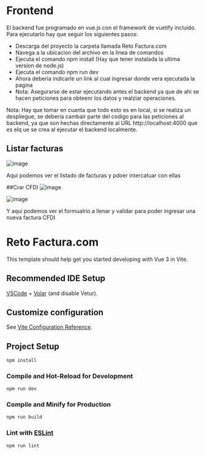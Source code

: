# Frontend
El backend fue programado en vue.js con el framework de vuetify incluido. Para ejecutarlo hay que seguir los siguientes pasos:
- Descarga del proyecto la carpeta llamada Reto Factura.com
- Navega a la ubicacion del archivo en la linea de comandos
- Ejecuta el comando npm install (Hay que tener instalada la ultima version de node.js)
- Ejecuta el comando npm run dev
- Ahora deberia indicarle un link al cual ingresar donde vera ejecutada la pagina
- Nota: Asegurarse de estar ejecutando antes el backend ya que de ahi se hacen peticiones para obteenr los datos y realziar operaciones.

Nota: Hay que tomar en cuanta que todo esto es en local, si se realiza un despliegue, se deberia cambair parte del codigo para las peticiones al backend,
ya que son hechas directamente al URL http://localhost:4000 que es elq ue se crea al ejecutar el backend localmente.

## Listar facturas
![image](https://github.com/user-attachments/assets/e6e50e63-39e1-4a10-ba34-85b589bf468c)

Aqui podemos ver el listado de facturas y pdoer intercatuar con ellas

##Crar CFDI
![image](https://github.com/user-attachments/assets/045aa719-0891-4974-98e3-d497c25b5e8e)

![image](https://github.com/user-attachments/assets/9f0d0813-e69d-4865-a5f3-d4fb0361af96)

Y aqui podemos ver el formualrio a llenar y validar para poder ingresar una nueva factura CFDI

# Reto Factura.com

This template should help get you started developing with Vue 3 in Vite.

## Recommended IDE Setup

[VSCode](https://code.visualstudio.com/) + [Volar](https://marketplace.visualstudio.com/items?itemName=Vue.volar) (and disable Vetur).

## Customize configuration

See [Vite Configuration Reference](https://vitejs.dev/config/).

## Project Setup

```sh
npm install
```

### Compile and Hot-Reload for Development

```sh
npm run dev
```

### Compile and Minify for Production

```sh
npm run build
```

### Lint with [ESLint](https://eslint.org/)

```sh
npm run lint
```

